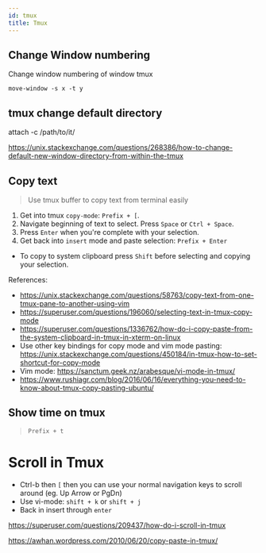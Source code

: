 ```yaml
---
id: tmux
title: Tmux
---
```


## Change Window numbering

Change window numbering of window tmux

`move-window -s x -t y`

## tmux change default directory

attach -c /path/to/it/

<https://unix.stackexchange.com/questions/268386/how-to-change-default-new-window-directory-from-within-the-tmux>

## Copy text

> Use tmux buffer to copy text from terminal easily

1. Get into tmux `copy-mode`: `Prefix + [`.
2. Navigate beginning of text to select. Press `Space` or  `Ctrl + Space`.
3. Press `Enter` when you're complete with your selection.
4. Get back into `insert` mode and paste selection: `Prefix + Enter`

* To copy to system clipboard press `Shift` before selecting and copying your selection.

References:

* <https://unix.stackexchange.com/questions/58763/copy-text-from-one-tmux-pane-to-another-using-vim>
* <https://superuser.com/questions/196060/selecting-text-in-tmux-copy-mode>
* <https://superuser.com/questions/1336762/how-do-i-copy-paste-from-the-system-clipboard-in-tmux-in-xterm-on-linux>
* Use other key bindings for copy mode and vim mode pasting: <https://unix.stackexchange.com/questions/450184/in-tmux-how-to-set-shortcut-for-copy-mode>
* Vim mode: <https://sanctum.geek.nz/arabesque/vi-mode-in-tmux/>
* <https://www.rushiagr.com/blog/2016/06/16/everything-you-need-to-know-about-tmux-copy-pasting-ubuntu/>

## Show time on tmux

> `Prefix + t`

# Scroll in Tmux

* Ctrl-b then `[` then you can use your normal navigation keys to scroll around (eg. Up Arrow or PgDn)
* Use vi-mode: `shift + k` or `shift + j`
* Back in insert through `enter`

<https://superuser.com/questions/209437/how-do-i-scroll-in-tmux>

<!-- # Copy and paste text Tmux

> Alternatively use vim keys outlined in tmux.conf file

1. Enter copy mode: Ctrl-b then `[`
2. Navigate to the text to be copied
3. Select by doing: `Space`
4. End selcting by doing: `Ctrl + W`
5. Press `Enter` or go to other tmux window
6. Paste with: `Ctrl+b, ]`

<https://unix.stackexchange.com/questions/58763/copy-text-from-one-tmux-pane-to-another-using-vim>
<http://www.rushiagr.com/blog/2016/06/16/everything-you-need-to-know-about-tmux-copy-pasting/> -->
<https://awhan.wordpress.com/2010/06/20/copy-paste-in-tmux/>
